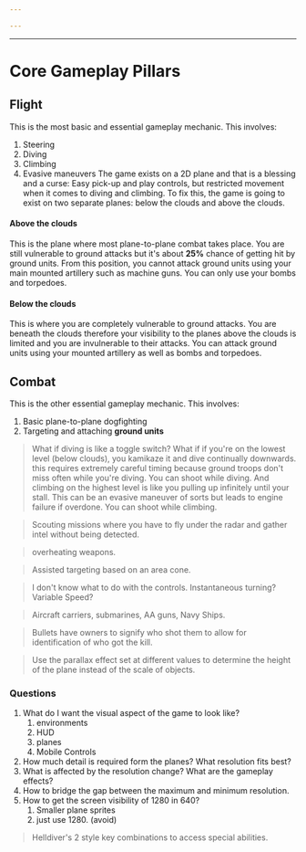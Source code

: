 ```yaml
---

---
```

---
# Core Gameplay Pillars
## Flight
This is the most basic and essential gameplay mechanic. This involves:
1. Steering
2. Diving
3. Climbing
4. Evasive maneuvers
The game exists on a 2D plane and that is a blessing and a curse: Easy pick-up and play controls, but restricted movement when it comes to diving and climbing. To fix this, the game is going to exist on two separate planes: below the clouds and above the clouds.
#### Above the clouds
This is the plane where most plane-to-plane combat takes place. You are still vulnerable to ground attacks but it's about **25%** chance of getting hit by ground units. From this position, you cannot attack ground units using your main mounted artillery such as machine guns. You can only use your bombs and torpedoes.
#### Below the clouds
This is where you are completely vulnerable to ground attacks. You are beneath the clouds therefore your visibility to the planes above the clouds is limited and you are invulnerable to their attacks. You can attack ground units using your mounted artillery as well as bombs and torpedoes. 
## Combat
This is the other essential gameplay mechanic. This involves:
1. Basic plane-to-plane dogfighting
2. Targeting and attaching **ground units**

> What if diving is like a toggle switch? What if if you're on the lowest level (below clouds), you kamikaze it and dive continually downwards. this requires extremely careful timing because ground troops don't miss often while you're diving. You can shoot while diving.
> And climbing on the highest level is like you pulling up infinitely until your stall. This can be an evasive maneuver of sorts but leads to engine failure if overdone. You can shoot while climbing.

> Scouting missions where you have  to fly under the radar and gather intel without being detected.

> overheating weapons.

> Assisted targeting based on an area cone.

> I don't know what to do with the controls. Instantaneous turning? Variable Speed?

> Aircraft carriers, submarines, AA guns, Navy Ships.

> Bullets have owners to signify who shot them to allow for identification of who got the kill.

> Use the parallax effect set at different values to determine the height of the plane instead of the scale of objects.

### Questions
1. What do I want the visual aspect of the game to look like?
	1. environments
	2. HUD
	3. planes
	4. Mobile Controls
2. How much detail is required form the planes? What resolution fits best?
3. What is affected by the resolution change? What are the gameplay effects? 
4. How to bridge the gap between the maximum and minimum resolution.
5. How to get the screen visibility of 1280 in 640?
	1. Smaller plane sprites
	2. just use 1280. (avoid)

> Helldiver's 2 style key combinations to access special abilities.